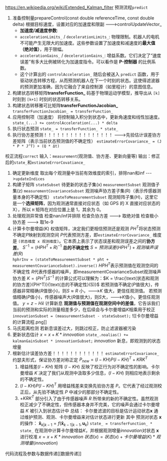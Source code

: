 https://en.wikipedia.org/wiki/Extended_Kalman_filter
预测流程`predict` 
1. 准备控制量prepareControl(const double referenceTime, const double delta)
	根据目标速度，设置对应的加速度和限副
	--->controlUpdateVector_
	- **加速度/减速度参数**:
    - `accelerationLimits_` / `decelerationLimits_`: 物理限制。机器人的电机不可能产生无限大的加速度。这些参数设置了加速度和减速度的**最大值（绝对值）**，用于限幅。
    - `accelerationGains_` / `decelerationGains_`: 增益系数。它们决定了“速度误差”有多大比例被转化为加速度指令。可以看作是 **P-控制器** 的比例系数。
    - 这个计算出的 `controlAcceleration_` 随后会被送入 `predict` 函数，用于驱动状态转移方程，从而预测机器人在下一个时刻的状态。这使得滤波器的预测更加准确，因为它融合了来自控制源（如里程计）的意图信息。
2. 构建状态转移矩阵**transferFunction_** 
	码基于物理运动学模型，推导出从 `[k]` 时刻到 `[k+1]` 时刻的状态转移关系。
3. 构建状态转移雅可比矩阵**transferFunctionJacobian_** 
	`transferFunctionJacobian_ = transferFunction_`
4. 应用控制项（加速度）
	将控制输入积分到状态中，更新角速度和线性加速度。
	`state_(...) += controlAcceleration(...) * delta`
5. 执行状态预测
	`state_ = transferFunction_ * state_`
6. 执行协方差预测！！！！！！！！！！！！！！！！
	--->先验估计误差协方差矩阵（表示当前状态预测值的不确定性）
	`estimateErrorCovariance_ = (J * P * J^T) + (Q * Δt)` 

校正流程`correct` 
	输入：`measurement`(观测值、协方差、更新向量等)
	输出：修正后的`state_`和`estimateErrorCovatiance_`
1. 确定更新维度
	取出每个观测量中当前有效维度的索引，排除nan和inf
		--->`updateIndices`
2. 构建子矩阵
	`stateSubset` 待更新的状态子集(x)
	`measurementSubset` 观测值子集(z)
	`measurementCovarianceSubset` 观测噪声协方差子集(R)（表示传感器测量本身的不确定性）
	`stateToMeasurementSubset` 观测矩阵子集(H)，这里它是一个**选择矩阵**，因为观测通常直接对应状态（如 GPS 的 X 直接对应状态的 X），所以 `H` 矩阵在对应位置上是 1，其余为 0。
3. 处理观测异常值
	检查nan/inf并排除
	检查负协方差       ---> 取绝对值
	检查极小协方差  --->  取1e-9
4. 计算卡尔曼增益(K)
		权值矩阵，决定我们更相信预测还是观测
	 $PH^T$将状态预测不确定$P$映射到观测空间
		$P$代表预测方差，即`estimateErrorCovariance_` 
		维度是 `(状态维度 x 观测维度)`。它本质上表示了状态误差和观测误差之间的**协方差**。
	$S^{-1} = (HPH^T + R)^{-1}$ **总的不确定性** $S = 预测误差(HPH^T) + 观测噪声误差(R)$   
		`hphrInv = (stateToMeasurementSubset * pht + measurementCovarianceSubset).inverse()` 
		$HPH^T$表示预测值在观测空间的不确定性
		$R$代表传感器的噪声，即measurementCovarianceSubset观测噪声协方差
	$K = (PH^T) S^{-1}$ 
		的计算公式可以理解为：$K = \frac{\text{状态和观测的协方差}(PH^T)}{\text{总的不确定性}(S)}$ 
		若预测值不确定($P$值很大)，传感器非常精确($R$值很小)，则$S \approx R$ 小，--->$K$ 值大，更信任观测值。
		若预测值精确($P$值小)，传感器噪声大($R$值很大)，则$S$大，--->$K$值小，更信任观测值。
	$y = z - H\hat{x}$ 计算新息
		**观测值与预测值在观测空间中的差值**，它告诉我们当前的预测和实际的测量相差多少，在后续会与卡尔曼增益$K$相乘用于校正
		`innovationSubset = (measurementSubset - stateSubset);` 
	![[卡尔曼增益的计算流程.png]] 
 5. 马氏距离检测
	 若新息误差过大，则跳过校正，防止滤波器被污染
6. 更新状态估计
	$x=x+K*innovation$ 
	`state_.noalias() += kalmanGainSubset * innovationSubset;`
	$innovation$ 新息，即观测到的状态增量
7. 根新估计误差协方差！！！！！！！！！！！！
	`estimateErrorCovariance_` 
	约瑟夫形式，保证协方差对称正定
		$P_{new} = (I - KH) P (I - KH)^T + KRK^T$
	1. 增益残差$(I-KH)$ 
		矩阵 $(I - KH)$ 反映了校正行为对不确定性的影响。卡尔曼增益 $K$ 决定了我们从观测中汲取多少信息，$(I - KH)$ 则相应地表示剩余的不确定性。
	2. $(I - KH) P (I - KH)^T$ 
		用增益残差来变换先验协方差 $P$。它代表了经过观测校正后，从先验不确定性 $P$ 中减少的那部分不确定性。
	3. $+KRK^T$ 
		部分引入了由于传感器噪声 $R$ 所带来的新的不确定性。虽然观测校正减少了不确定性，但传感器本身并不完美，它的噪声会通过卡尔曼增益 $K$ 被引入到状态估计中
总结：
	卡尔曼滤波的目标是估计运动状态$\mathbf{x}$ 
	通过维护预测、观测、卡尔曼增益来对估计状态进行更新
	其中
		预测对状态 $\mathbf{x}$ 的操作：
			$\mathbf{\hat{x}}_{k|k-1} = f(\mathbf{\hat{x}}_{k-1|k-1}, \mathbf{u}_k)$ 
			`state_ = transferFunction_ * state_`
		在观测中计算卡尔曼增益$K$，并根据观测增量$innovation$对状态 $\mathbf{x}$ 进行校准
			$x=x+K*innovation$ 
			$状态(x) = 状态(x) + 卡尔曼增益(K) * 观测增量(innovation)$ 

代码流程及参数与数据传递[[数据传递]] 